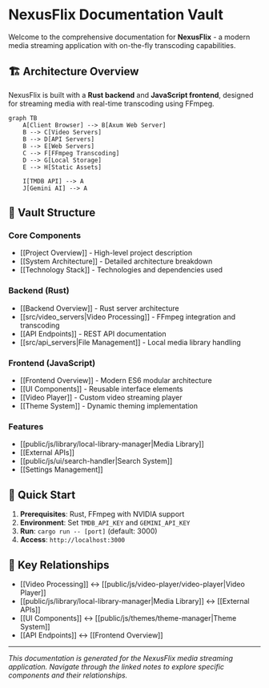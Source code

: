 # NexusFlix Documentation Vault

Welcome to the comprehensive documentation for **NexusFlix** - a modern media streaming application with on-the-fly transcoding capabilities.

## 🏗️ Architecture Overview

NexusFlix is built with a **Rust backend** and **JavaScript frontend**, designed for streaming media with real-time transcoding using FFmpeg.

```mermaid
graph TB
    A[Client Browser] --> B[Axum Web Server]
    B --> C[Video Servers]
    B --> D[API Servers] 
    B --> E[Web Servers]
    C --> F[FFmpeg Transcoding]
    D --> G[Local Storage]
    E --> H[Static Assets]
    
    I[TMDB API] --> A
    J[Gemini AI] --> A
```

## 📁 Vault Structure

### Core Components
- [[Project Overview]] - High-level project description
- [[System Architecture]] - Detailed architecture breakdown
- [[Technology Stack]] - Technologies and dependencies used

### Backend (Rust)
- [[Backend Overview]] - Rust server architecture
- [[src/video_servers|Video Processing]] - FFmpeg integration and transcoding
- [[API Endpoints]] - REST API documentation
- [[src/api_servers|File Management]] - Local media library handling

### Frontend (JavaScript)
- [[Frontend Overview]] - Modern ES6 modular architecture
- [[UI Components]] - Reusable interface elements
- [[Video Player]] - Custom video streaming player
- [[Theme System]] - Dynamic theming implementation

### Features
- [[public/js/library/local-library-manager|Media Library]]
- [[External APIs]]
- [[public/js/ui/search-handler|Search System]]
- [[Settings Management]]

## 🚀 Quick Start

1. **Prerequisites**: Rust, FFmpeg with NVIDIA support
2. **Environment**: Set `TMDB_API_KEY` and `GEMINI_API_KEY`
3. **Run**: `cargo run -- [port]` (default: 3000)
4. **Access**: `http://localhost:3000`

## 🔗 Key Relationships

- [[Video Processing]] ↔ [[public/js/video-player/video-player|Video Player]]
- [[public/js/library/local-library-manager|Media Library]] ↔ [[External APIs]]
- [[UI Components]] ↔ [[public/js/themes/theme-manager|Theme System]]
- [[API Endpoints]] ↔ [[Frontend Overview]]

---

*This documentation is generated for the NexusFlix media streaming application. Navigate through the linked notes to explore specific components and their relationships.*